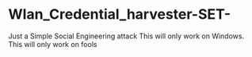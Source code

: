 # Wlan_Credential_harvester-SET-
Just a Simple Social Engineering attack
This will only work on Windows.
This will only work on fools
